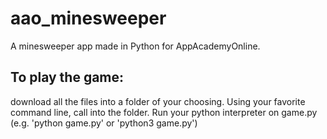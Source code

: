 # aao_minesweeper
A minesweeper app made in Python for AppAcademyOnline.

## To play the game:
download all the files into a folder of your choosing.
Using your favorite command line, call into the folder.
Run your python interpreter on game.py (e.g. 'python game.py' or 'python3 game.py')
